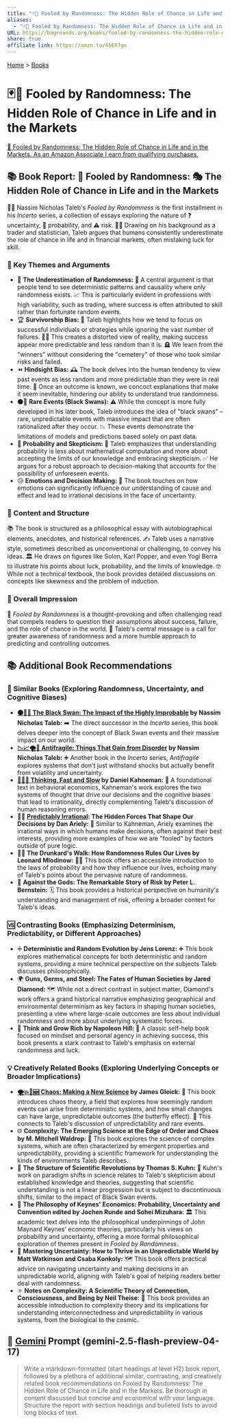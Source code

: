 ```yaml
---
title: "🃏🎲 Fooled by Randomness: The Hidden Role of Chance in Life and in the Markets"
aliases:
  - "🃏🎲 Fooled by Randomness: The Hidden Role of Chance in Life and in the Markets"
URL: https://bagrounds.org/books/fooled-by-randomness-the-hidden-role-of-chance-in-life-and-in-the-markets
share: true
affiliate link: https://amzn.to/45EX7gu
---
```

[Home](../index.md) > [Books](./index.md)  
# 🃏🎲 Fooled by Randomness: The Hidden Role of Chance in Life and in the Markets  
[🛒 Fooled by Randomness: The Hidden Role of Chance in Life and in the Markets. As an Amazon Associate I earn from qualifying purchases.](https://amzn.to/45EX7gu)  
  
## 📚 Book Report: 🎲 Fooled by Randomness: 🎭 The Hidden Role of Chance in Life and in the Markets  
  
👨‍🏫 Nassim Nicholas Taleb's *Fooled by Randomness* is the first installment in his *Incerto* series, a collection of essays exploring the nature of ❓ uncertainty, 🎰 probability, and ⚠️ risk. 🧑‍💼 Drawing on his background as a trader and statistician, Taleb argues that humans consistently underestimate the role of chance in life and in financial markets, often mistaking luck for skill.  
  
### 🔑 Key Themes and Arguments  
  
* 🎲 **The Underestimation of Randomness:** 🎯 A central argument is that people tend to see deterministic patterns and causality where only randomness exists. 📈 This is particularly evident in professions with high variability, such as trading, where success is often attributed to skill rather than fortunate random events.  
* 🏆 **Survivorship Bias:** 🔎 Taleb highlights how we tend to focus on successful individuals or strategies while ignoring the vast number of failures. 😵‍💫 This creates a distorted view of reality, making success appear more predictable and less random than it is. 🪦 We learn from the "winners" without considering the "cemetery" of those who took similar risks and failed.  
* ⏪ **Hindsight Bias:** 🕰️ The book delves into the human tendency to view past events as less random and more predictable than they were in real time. 🤯 Once an outcome is known, we concoct explanations that make it seem inevitable, hindering our ability to understand true randomness.  
* ⚫🦢 **Rare Events (Black Swans):** ⚠️ While the concept is more fully developed in his later book, Taleb introduces the idea of "black swans" – rare, unpredictable events with massive impact that are often rationalized after they occur. 📉 These events demonstrate the limitations of models and predictions based solely on past data.  
* 🔢 **Probability and Skepticism:** 🤔 Taleb emphasizes that understanding probability is less about mathematical computation and more about accepting the limits of our knowledge and embracing skepticism. ✅ He argues for a robust approach to decision-making that accounts for the possibility of unforeseen events.  
* 😥 **Emotions and Decision Making:** 🧠 The book touches on how emotions can significantly influence our understanding of cause and effect and lead to irrational decisions in the face of uncertainty.  
  
### 📃 Content and Structure  
  
📚 The book is structured as a philosophical essay with autobiographical elements, anecdotes, and historical references. ✍️ Taleb uses a narrative style, sometimes described as unconventional or challenging, to convey his ideas. 🏛️ He draws on figures like Solon, Karl Popper, and even Yogi Berra to illustrate his points about luck, probability, and the limits of knowledge. 🤓 While not a technical textbook, the book provides detailed discussions on concepts like skewness and the problem of induction.  
  
### 💭 Overall Impression  
  
📖 *Fooled by Randomness* is a thought-provoking and often challenging read that compels readers to question their assumptions about success, failure, and the role of chance in the world. 📣 Taleb's central message is a call for greater awareness of randomness and a more humble approach to predicting and controlling outcomes.  
  
## 📚 Additional Book Recommendations  
  
### 🤝 Similar Books (Exploring Randomness, Uncertainty, and Cognitive Biases)  
  
* **[⚫🦢🎲 The Black Swan: The Impact of the Highly Improbable](./the-black-swan-the-impact-of-the-highly-improbable.md) by Nassim Nicholas Taleb:** ➡️ The direct successor in the *Incerto* series, this book delves deeper into the concept of Black Swan events and their massive impact on our world.  
* **[📉📈🌪️💪 Antifragile: Things That Gain from Disorder](./antifragile-things-that-gain-from-disorder.md) by Nassim Nicholas Taleb:** ➕ Another book in the *Incerto* series, *Antifragile* explores systems that don't just withstand shocks but actually benefit from volatility and uncertainty.  
* **[🤔🐇🐢 Thinking, Fast and Slow](./thinking-fast-and-slow.md) by Daniel Kahneman:** 🧱 A foundational text in behavioral economics, Kahneman's work explores the two systems of thought that drive our decisions and the cognitive biases that lead to irrationality, directly complementing Taleb's discussion of human reasoning errors.  
* 😵‍💫 **[Predictably Irrational](./predictably-irrational.md): The Hidden Forces That Shape Our Decisions by Dan Ariely:** 👯 Similar to Kahneman, Ariely examines the irrational ways in which humans make decisions, often against their best interests, providing more examples of how we are "fooled" by factors outside of pure logic.  
* 🚶‍♂️ **The Drunkard's Walk: How Randomness Rules Our Lives by Leonard Mlodinow:** 🚶‍♀️ This book offers an accessible introduction to the laws of probability and how they influence our lives, echoing many of Taleb's points about the pervasive nature of randomness.  
* 📜 **Against the Gods: The Remarkable Story of Risk by Peter L. Bernstein:** 🗓️ This book provides a historical perspective on humanity's understanding and management of risk, offering a broader context for Taleb's ideas.  
  
### 🆚 Contrasting Books (Emphasizing Determinism, Predictability, or Different Approaches)  
  
* ➗ **Deterministic and Random Evolution by Jens Lorenz:** ➕ This book explores mathematical concepts for both deterministic and random systems, providing a more technical perspective on the subjects Taleb discusses philosophically.  
* 🌍 **Guns, Germs, and Steel: The Fates of Human Societies by Jared Diamond:** 🗺️ While not a direct contrast in subject matter, Diamond's work offers a grand historical narrative emphasizing geographical and environmental determinism as key factors in shaping human societies, presenting a view where large-scale outcomes are less about individual randomness and more about underlying systematic forces.  
* 🙏 **Think and Grow Rich by Napoleon Hill:** 🥇 A classic self-help book focused on mindset and personal agency in achieving success, this book presents a stark contrast to Taleb's emphasis on external randomness and luck.  
  
### 💡 Creatively Related Books (Exploring Underlying Concepts or Broader Implications)  
  
* **[🌪️💥🦋🆕 Chaos: Making a New Science](./chaos.md) by James Gleick:** 🔬 This book introduces chaos theory, a field that explores how seemingly random events can arise from deterministic systems, and how small changes can have large, unpredictable outcomes (the butterfly effect). 🔗 This connects to Taleb's discussion of unpredictability and rare events.  
* 🌐 **Complexity: The Emerging Science at the Edge of Order and Chaos by M. Mitchell Waldrop:** 🤯 This book explores the science of complex systems, which are often characterized by emergent properties and unpredictability, providing a scientific framework for understanding the kinds of environments Taleb describes.  
* 🔄 **The Structure of Scientific Revolutions by Thomas S. Kuhn:** 🔭 Kuhn's work on paradigm shifts in science relates to Taleb's skepticism about established knowledge and theories, suggesting that scientific understanding is not a linear progression but is subject to discontinuous shifts, similar to the impact of Black Swan events.  
* 📜 **The Philosophy of Keynes' Economics: Probability, Uncertainty and Convention edited by Jochen Runde and Sohei Mizuhara:** 🏛️ This academic text delves into the philosophical underpinnings of John Maynard Keynes' economic theories, particularly his views on probability and uncertainty, offering a more formal philosophical exploration of themes present in *Fooled by Randomness*.  
* 🧭 **Mastering Uncertainty: How to Thrive in an Unpredictable World by Matt Watkinson and Csaba Konkoly:** 🗺️ This book offers practical advice on navigating uncertainty and making decisions in an unpredictable world, aligning with Taleb's goal of helping readers better deal with randomness.  
* ⚛️ **Notes on Complexity: A Scientific Theory of Connection, Consciousness, and Being by Neil Theise:** 🔗 This book provides an accessible introduction to complexity theory and its implications for understanding interconnectedness and unpredictability in various systems, from the biological to the cosmic.  
  
## 💬 [Gemini](../software/gemini.md) Prompt (gemini-2.5-flash-preview-04-17)  
> Write a markdown-formatted (start headings at level H2) book report, followed by a plethora of additional similar, contrasting, and creatively related book recommendations on Fooled by Randomness: The Hidden Role of Chance in Life and in the Markets. Be thorough in content discussed but concise and economical with your language. Structure the report with section headings and bulleted lists to avoid long blocks of text.